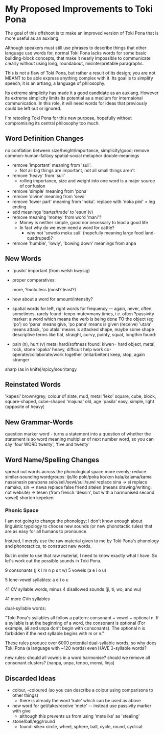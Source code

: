 My Proposed Improvements to Toki Pona
=====================================

The goal of this offshoot is to make an improved version of Toki Pona that is more useful 
as an auxlang.

Although speakers must still use phrases to describe things that other language use words for,
normal Toki Pona lacks words for some basic building-block concepts,
that make it nearly impossible to communicate clearly without using long,
roundabout, misinterpretable paragraphs.

This is not a flaw of Toki Pona, but rather a result of its design;
you are not MEANT to be able express anything complex with it.
Its goal is to simplify speech; it is an artlang, a language of philosophy.

Its extreme simplicity has made it a good candidate as an auxlang.
However its extreme simplicity limits its potential as a medium for internaional communication.
In this role, it will need words for ideas that previously could be left out or ignored.

I'm retooling Toki Pona for this new purpose, 
hopefully without compromising its central philosophy too much.

Word Definition Changes
-----------------------

no conflation between size/height/importance, simplicity/good;
    remove common-human-fallacy spatial-social metaphor double-meanings
* remove 'important' meaning from 'suli'. 
    - Not all big things are important, not all small things aren't
* remove 'heavy' from 'suli'
    - rolling importance, size and weight into one word is a major source of confusion
* remove 'simple' meaning from 'pona'
* remove 'divine' meaning from 'sewi'
* remove 'lower part' meaning from 'noka'. replace with 'noka pini' = leg ending
* add meanings 'barter/trade' to 'esun'(v)
* remove meaning 'money' from word 'mani'?
    - Money is neither simple, good nor necessary to lead a good life
    - In fact why do we even need a word for cattle?
        - why not 'sowelo moku suli' (hopefully meaning large food land-quadruped)?
* remove 'humble', 'lowly', 'bowing down' meanings from anpa

New Words
---------
* 'pusiki' important (from welsh bwysig)

* proper comparatives:

    more, ?molo
    less 
    (most? 
    least?)

* how about a word for amount/intensity?
* spatial words for left, right
words for frequency -- again, never, often, sometimes, rarely
    found: tenpo mute=many times, i.e. often
?passivity marker: a word which means the verb is being done TO the object (eg 'po')
    so 'pana' means give, 'po pana' means is given (receive)
    'utala' means attack, 'po utala' means is attacked
shape,
    maybe some shape descriptive terms like flat, straight, curvy, pointy, squat, longthin
    found:
* pain (n), hurt (v)
metal
hard/softness
    found: kiwen= hard object, metal, rock, stone
'opaka' heavy, difficult
help
work
co-operate/collaborate/work together (mitarbeiten)
keep, stop, again
stranger

sharp (as in knife)/spicy/sour/tangy

Reinstated Words
----------------

'kapesi' brown/grey; colour of slate, mud, metal
'leko' square, cube, block, square-shaped, cube-shaped
'majuna' old, age
'pasila' easy, simple, light (opposite of heavy)



New Grammar-Words
-------------

question marker word - turns a statement into a question of whether the statement is so
word meaning multiplier of next number word, so you can say 'four WORD twenty', 'five and twenty'

Word Name/Spelling Changes
--------------------------
spread out words across the phonological space more evenly; reduce similar-sounding wordgroups:
    ijo/ilo
    poki/poka
    ko/kon
    kala/kalama/kama
    nasa/nasin
    pan/pana
    selo/seli/sewi/suli/suwi
replace sina -> si
replace namako, sin -> nawa
replace false friend sitelen (means drawing/writing, not website) -> tesen 
    (from french 'dessin', but with a harmonised second vowel)
shorten kepeken

### Phonic Space

I am not going to change the phonology;
I don't know enough about linguistic typology to choose new sounds (or new phonotactic rules)
that are as easy for all humans to pronounce.

Instead, I merely use the raw material given to me by Toki Pona's phonology and phonotactics,
to construct new words.

But in order to use that raw material, I need to know exactly what I have.
So let's work out the possible sounds in Toki Pona.

9 consonants (j k l m n p s t w)
5 vowels (a e i o u)

5 lone-vowel syllables: a e i o u

41 CV syllable words, minus 4 disallowed sounds (ji, ti, wo, and wu)

41 more CVn syllables

dual-syllable words:

"Toki Pona's syllables all follow a pattern: consonant + vowel + optional n. 
If a syllable is at the beginning of a word, the consonant is optional
(For example, ali and unpa don't begin with consonants).
The optional n is forbidden if the next syllable begins with m or n."

These rules produce over 6000 potential dual-syllable words;
so why does Toki Pona (a language with ~120 words) even HAVE 3-syllable words?

new rules: should all vowels in a word harmonise?
should we remove all consonant clusters? (nanpa, unpa, tenpo, monsi, linja)

Discarded Ideas
---------------

* colour, -coloured (so you can describe a colour using comparisons to other things)
    - there is already the word 'kule' which can be used as above
* new word for get/take/receive 'mete' -- instead use passivity marker with give
    - although this prevents us from using 'mete ike' as 'stealing'
* stone/ball/egg/round
    - found: sike=     circle, wheel, sphere, ball, cycle, round, cyclical
